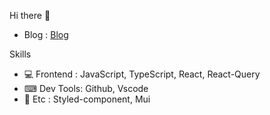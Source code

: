 Hi there 👋

* Blog : [Blog](https://velog.io/@tlatjdgh3778) 

Skills
* 💻 Frontend : JavaScript, TypeScript, React, React-Query
* ⌨ Dev Tools: Github, Vscode
* 🎨 Etc : Styled-component, Mui
